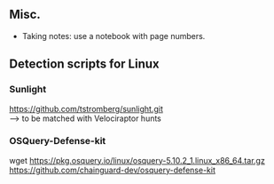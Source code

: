 

## Misc.  
- Taking notes: use a notebook with page numbers.

## Detection scripts for Linux  
### Sunlight  
https://github.com/tstromberg/sunlight.git  
--> to be matched with Velociraptor hunts  
### OSQuery-Defense-kit  
wget https://pkg.osquery.io/linux/osquery-5.10.2_1.linux_x86_64.tar.gz  
https://github.com/chainguard-dev/osquery-defense-kit  